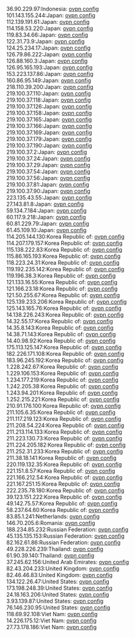 36.90.229.97:Indonesia: [ovpn config](vpn/36_90_229_97.ovpn)  
101.143.155.244:Japan: [ovpn config](vpn/101_143_155_244.ovpn)  
112.139.191.61:Japan: [ovpn config](vpn/112_139_191_61.ovpn)  
114.158.53.220:Japan: [ovpn config](vpn/114_158_53_220.ovpn)  
119.83.34.66:Japan: [ovpn config](vpn/119_83_34_66.ovpn)  
122.31.73.9:Japan: [ovpn config](vpn/122_31_73_9.ovpn)  
124.25.234.17:Japan: [ovpn config](vpn/124_25_234_17.ovpn)  
126.79.86.222:Japan: [ovpn config](vpn/126_79_86_222.ovpn)  
126.88.160.3:Japan: [ovpn config](vpn/126_88_160_3.ovpn)  
126.95.165.193:Japan: [ovpn config](vpn/126_95_165_193.ovpn)  
153.223.137.86:Japan: [ovpn config](vpn/153_223_137_86.ovpn)  
160.86.95.149:Japan: [ovpn config](vpn/160_86_95_149.ovpn)  
218.110.39.200:Japan: [ovpn config](vpn/218_110_39_200.ovpn)  
219.100.37.110:Japan: [ovpn config](vpn/219_100_37_110.ovpn)  
219.100.37.118:Japan: [ovpn config](vpn/219_100_37_118.ovpn)  
219.100.37.126:Japan: [ovpn config](vpn/219_100_37_126.ovpn)  
219.100.37.158:Japan: [ovpn config](vpn/219_100_37_158.ovpn)  
219.100.37.165:Japan: [ovpn config](vpn/219_100_37_165.ovpn)  
219.100.37.166:Japan: [ovpn config](vpn/219_100_37_166.ovpn)  
219.100.37.169:Japan: [ovpn config](vpn/219_100_37_169.ovpn)  
219.100.37.179:Japan: [ovpn config](vpn/219_100_37_179.ovpn)  
219.100.37.190:Japan: [ovpn config](vpn/219_100_37_190.ovpn)  
219.100.37.2:Japan: [ovpn config](vpn/219_100_37_2.ovpn)  
219.100.37.24:Japan: [ovpn config](vpn/219_100_37_24.ovpn)  
219.100.37.29:Japan: [ovpn config](vpn/219_100_37_29.ovpn)  
219.100.37.54:Japan: [ovpn config](vpn/219_100_37_54.ovpn)  
219.100.37.56:Japan: [ovpn config](vpn/219_100_37_56.ovpn)  
219.100.37.81:Japan: [ovpn config](vpn/219_100_37_81.ovpn)  
219.100.37.90:Japan: [ovpn config](vpn/219_100_37_90.ovpn)  
223.135.43.55:Japan: [ovpn config](vpn/223_135_43_55.ovpn)  
27.143.81.8:Japan: [ovpn config](vpn/27_143_81_8.ovpn)  
59.134.7.184:Japan: [ovpn config](vpn/59_134_7_184.ovpn)  
60.117.9.218:Japan: [ovpn config](vpn/60_117_9_218.ovpn)  
60.81.229.79:Japan: [ovpn config](vpn/60_81_229_79.ovpn)  
61.45.109.10:Japan: [ovpn config](vpn/61_45_109_10.ovpn)  
114.205.144.130:Korea Republic of: [ovpn config](vpn/114_205_144_130.ovpn)  
114.207.179.157:Korea Republic of: [ovpn config](vpn/114_207_179_157.ovpn)  
115.138.222.83:Korea Republic of: [ovpn config](vpn/115_138_222_83.ovpn)  
115.86.165.193:Korea Republic of: [ovpn config](vpn/115_86_165_193.ovpn)  
118.223.24.31:Korea Republic of: [ovpn config](vpn/118_223_24_31.ovpn)  
119.192.235.142:Korea Republic of: [ovpn config](vpn/119_192_235_142.ovpn)  
119.196.38.3:Korea Republic of: [ovpn config](vpn/119_196_38_3.ovpn)  
121.133.16.55:Korea Republic of: [ovpn config](vpn/121_133_16_55.ovpn)  
121.166.23.18:Korea Republic of: [ovpn config](vpn/121_166_23_18.ovpn)  
121.50.255.67:Korea Republic of: [ovpn config](vpn/121_50_255_67.ovpn)  
125.139.233.206:Korea Republic of: [ovpn config](vpn/125_139_233_206.ovpn)  
125.143.165.76:Korea Republic of: [ovpn config](vpn/125_143_165_76.ovpn)  
14.138.226.243:Korea Republic of: [ovpn config](vpn/14_138_226_243.ovpn)  
14.32.55.17:Korea Republic of: [ovpn config](vpn/14_32_55_17.ovpn)  
14.35.8.143:Korea Republic of: [ovpn config](vpn/14_35_8_143.ovpn)  
14.38.71.143:Korea Republic of: [ovpn config](vpn/14_38_71_143.ovpn)  
14.40.98.92:Korea Republic of: [ovpn config](vpn/14_40_98_92.ovpn)  
175.113.125.147:Korea Republic of: [ovpn config](vpn/175_113_125_147.ovpn)  
182.226.171.108:Korea Republic of: [ovpn config](vpn/182_226_171_108.ovpn)  
183.96.245.192:Korea Republic of: [ovpn config](vpn/183_96_245_192.ovpn)  
1.228.242.67:Korea Republic of: [ovpn config](vpn/1_228_242_67.ovpn)  
1.229.106.153:Korea Republic of: [ovpn config](vpn/1_229_106_153.ovpn)  
1.234.177.219:Korea Republic of: [ovpn config](vpn/1_234_177_219.ovpn)  
1.242.205.38:Korea Republic of: [ovpn config](vpn/1_242_205_38.ovpn)  
1.243.94.201:Korea Republic of: [ovpn config](vpn/1_243_94_201.ovpn)  
1.252.215.221:Korea Republic of: [ovpn config](vpn/1_252_215_221.ovpn)  
210.91.176.100:Korea Republic of: [ovpn config](vpn/210_91_176_100.ovpn)  
211.105.6.35:Korea Republic of: [ovpn config](vpn/211_105_6_35.ovpn)  
211.117.219.123:Korea Republic of: [ovpn config](vpn/211_117_219_123.ovpn)  
211.208.54.224:Korea Republic of: [ovpn config](vpn/211_208_54_224.ovpn)  
211.213.114.133:Korea Republic of: [ovpn config](vpn/211_213_114_133.ovpn)  
211.223.130.73:Korea Republic of: [ovpn config](vpn/211_223_130_73.ovpn)  
211.224.205.182:Korea Republic of: [ovpn config](vpn/211_224_205_182.ovpn)  
211.252.31.233:Korea Republic of: [ovpn config](vpn/211_252_31_233.ovpn)  
211.38.18.141:Korea Republic of: [ovpn config](vpn/211_38_18_141.ovpn)  
220.119.132.35:Korea Republic of: [ovpn config](vpn/220_119_132_35.ovpn)  
221.151.8.57:Korea Republic of: [ovpn config](vpn/221_151_8_57.ovpn)  
221.166.212.54:Korea Republic of: [ovpn config](vpn/221_166_212_54.ovpn)  
221.167.251.15:Korea Republic of: [ovpn config](vpn/221_167_251_15.ovpn)  
222.235.78.180:Korea Republic of: [ovpn config](vpn/222_235_78_180.ovpn)  
39.123.151.222:Korea Republic of: [ovpn config](vpn/39_123_151_222.ovpn)  
49.142.75.57:Korea Republic of: [ovpn config](vpn/49_142_75_57.ovpn)  
58.237.64.60:Korea Republic of: [ovpn config](vpn/58_237_64_60.ovpn)  
83.85.1.241:Netherlands: [ovpn config](vpn/83_85_1_241.ovpn)  
146.70.205.6:Romania: [ovpn config](vpn/146_70_205_6.ovpn)  
188.234.85.232:Russian Federation: [ovpn config](vpn/188_234_85_232.ovpn)  
45.135.135.153:Russian Federation: [ovpn config](vpn/45_135_135_153.ovpn)  
82.162.61.86:Russian Federation: [ovpn config](vpn/82_162_61_86.ovpn)  
49.228.226.239:Thailand: [ovpn config](vpn/49_228_226_239.ovpn)  
61.90.39.140:Thailand: [ovpn config](vpn/61_90_39_140.ovpn)  
37.245.62.156:United Arab Emirates: [ovpn config](vpn/37_245_62_156.ovpn)  
82.43.204.233:United Kingdom: [ovpn config](vpn/82_43_204_233.ovpn)  
82.46.46.83:United Kingdom: [ovpn config](vpn/82_46_46_83.ovpn)  
134.122.26.47:United States: [ovpn config](vpn/134_122_26_47.ovpn)  
173.198.248.39:United States: [ovpn config](vpn/173_198_248_39.ovpn)  
24.18.163.206:United States: [ovpn config](vpn/24_18_163_206.ovpn)  
3.93.139.87:United States: [ovpn config](vpn/3_93_139_87.ovpn)  
76.146.230.95:United States: [ovpn config](vpn/76_146_230_95.ovpn)  
118.69.92.108:Viet Nam: [ovpn config](vpn/118_69_92_108.ovpn)  
14.226.175.12:Viet Nam: [ovpn config](vpn/14_226_175_12.ovpn)  
27.73.178.186:Viet Nam: [ovpn config](vpn/27_73_178_186.ovpn)  
